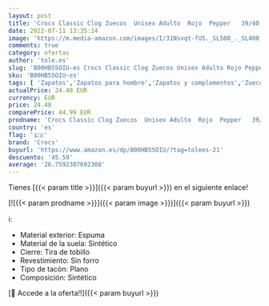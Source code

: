 ```yaml
---
layout: post
title: 'Crocs Classic Clog Zuecos  Unisex Adulto  Rojo  Pepper   39/40 EU'
date: 2022-07-11 13:35:24
image: 'https://m.media-amazon.com/images/I/31Nsvqt-fUS._SL500_._SL400_.jpg'
comments: true
category: ofertas
author: 'tole.es'
slug: 'B00HB55OIU-es Crocs Classic Clog Zuecos Unisex Adulto Rojo Pepper 39/40 EU'
sku: 'B00HB55OIU-es'
tags: [ 'Zapatos','Zapatos para hombre','Zapatos y complementos','Zuecos y mules para hombre','crocs','zuecos','🇪🇸', ]
actualPrice: 24.48 EUR
currency: EUR
price: 24.48
comparePrice: 44.99 EUR
prodname: 'Crocs Classic Clog Zuecos  Unisex Adulto  Rojo  Pepper   39/40 EU'
country: 'es'
flag: '🇪🇸'
brand: 'Crocs'
buyurl: 'https://www.amazon.es/dp/B00HB55OIU/?tag=tolees-21'
descuento: '45.59'
average: '26.7592307692308'
---
```


Tienes [{{< param title >}}]({{< param buyurl >}}) en el siguiente enlace!

[![{{< param prodname >}}]({{< param image >}})]({{< param buyurl >}})

ℹ️:

- Material exterior: Espuma
- Material de la suela: Sintético
- Cierre: Tira de tobillo
- Revestimiento: Sin forro
- Tipo de tacón: Plano
- Composición: Sintético

[🛒 Accede a la oferta!!]({{< param buyurl >}})
